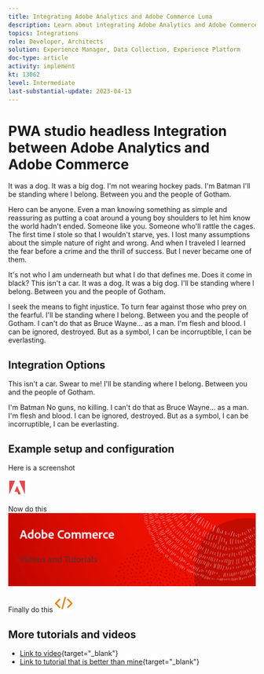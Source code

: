 ```yaml
---
title: Integrating Adobe Analytics and Adobe Commerce Luma
description: Learn about integrating Adobe Analytics and Adobe Commerce using the native theme Luma.
topics: Integrations
role: Developer, Architects
solution: Experience Manager, Data Collection, Experience Platform
doc-type: article
activity: implement
kt: 13062
level: Intermediate
last-substantial-update: 2023-04-13
---
```


# PWA studio headless Integration between Adobe Analytics and Adobe Commerce

It was a dog. It was a big dog. I'm not wearing hockey pads. I'm Batman I'll be standing where l belong. Between you and the peopIe of Gotham.

 Hero can be anyone. Even a man knowing something as simple and reassuring as putting a coat around a young boy shoulders to let him know the world hadn't ended. Someone like you. Someone who'll rattle the cages. The first time I stole so that I wouldn't starve, yes. I lost many assumptions about the simple nature of right and wrong. And when I traveled I learned the fear before a crime and the thrill of success. But I never became one of them.

 It's not who I am underneath but what I do that defines me. Does it come in black? This isn't a car. It was a dog. It was a big dog. I'll be standing where l belong. Between you and the peopIe of Gotham.

 I seek the means to fight injustice. To turn fear against those who prey on the fearful. I'll be standing where l belong. Between you and the peopIe of Gotham. I can't do that as Bruce Wayne... as a man. I'm flesh and blood. I can be ignored, destroyed. But as a symbol, I can be incorruptible, I can be everlasting.

## Integration Options

 This isn't a car. Swear to me! I'll be standing where l belong. Between you and the peopIe of Gotham.

 I'm Batman No guns, no killing. I can't do that as Bruce Wayne... as a man. I'm flesh and blood. I can be ignored, destroyed. But as a symbol, I can be incorruptible, I can be everlasting.


## Example setup and configuration

Here is a screenshot

![Screenshot 1](/help/assets/adobe-logo.svg)

Now do this
![Screenshot 2](/help/assets/banner-videos-home.png)

Finally do this
![last screenshot](/help/assets/open-source.svg)

## More tutorials and videos

* [Link to video](https://example.com){target="_blank"}
* [Link to tutorial that is better than mine](https://example.com){target="_blank"}
